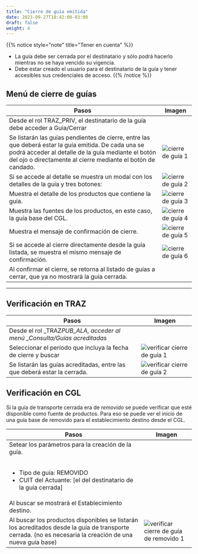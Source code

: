 ```yaml
---
title: "Cierre de guía emitida"
date: 2023-09-27T10:42:00-03:00
draft: false
weight: 4
---
```


{{% notice style="note" title="Tener en cuenta" %}}

- La guía debe ser cerrada por el destinatario y sólo podrá hacerlo mientras no se haya vencido su vigencia.
- Debe estar creado el usuario para el destinatario de la guía y tener accesibles sus credenciales de acceso.
  {{% /notice %}}

## Menú de cierre de guías

| Pasos                                                                                                                                                                                                                       | Imagen                                          |
| --------------------------------------------------------------------------------------------------------------------------------------------------------------------------------------------------------------------------- | ----------------------------------------------- |
| Desde el rol TRAZ_PRIV, el destinatario de la guía debe acceder a Guia/Cerrar                                                                                                                                               |                                                 |
| Se listarán las guías pendientes de cierre, entre las que deberá estar la guía emitida. De cada una se podrá acceder al detalle de la guía mediante el botón del ojo o directamente al cierre mediante el botón de candado. | ![cierre de guía 1](../images/cierre-guia1.png) |
| Si se accede al detalle se muestra un modal con los detalles de la guía y tres botones:                                                                                                                                     | ![cierre de guía 2](../images/cierre-guia2.png) |
| Muestra el detalle de los productos que contiene la guía.                                                                                                                                                                   | ![cierre de guía 3](../images/cierre-guia3.png) |
| Muestra las fuentes de los productos, en este caso, la guía base del CGL.                                                                                                                                                   | ![cierre de guía 4](../images/cierre-guia4.png) |
| Muestra el mensaje de confirmación de cierre.                                                                                                                                                                               | ![cierre de guía 5](../images/cierre-guia5.png) |
| Si se accede al cierre directamente desde la guía listada, se muestra el mismo mensaje de confirmación.                                                                                                                     | ![cierre de guía 6](../images/cierre-guia6.png) |
| Al confirmar el cierre, se retorna al listado de guías a cerrar, que ya no mostrará la guía cerrada.                                                                                                                        |                                                 |

---

## Verificación en TRAZ

| Pasos                                                                      | Imagen                                                              |
| -------------------------------------------------------------------------- | ------------------------------------------------------------------- |
| Desde el rol \_TRAZ*PUB_ALA, acceder al menú \_Consulta/Guías acreditadas* |                                                                     |
| Seleccionar el período que incluya la fecha de cierre y buscar             | ![verificar cierre de guía 1](../images/verificar-cierre-guia1.png) |
| Se listarán las guías acreditadas, entre las que deberá estar la cerrada.  | ![verificar cierre de guía 2](../images/verificar-cierre-guia2.png) |

## Verificación en CGL

Si la guía de transporte cerrada era de _removido_ se puede verificar que esté disponible como fuente de productos. Para eso se puede ver el inicio de una guía base de removido para el establecimiento destino desde el CGL.

| Pasos                                                                                                                                                                    | Imagen                                                                                   |
| ------------------------------------------------------------------------------------------------------------------------------------------------------------------------ | ---------------------------------------------------------------------------------------- |
| Setear los parámetros para la creación de la guía.<br/><br/><ul><li>Tipo de guía: REMOVIDO</li><li>CUIT del Actuante: [el del destinatario de la guía cerrada]</li></ul> |                                                                                          |
| Al buscar se mostrará el Establecimiento destino.                                                                                                                        |                                                                                          |
| Al buscar los productos disponibles se listarán los acreditados desde la guía de transporte cerrada. (no es necesaria la creación de una nueva guía base)                | ![verificar cierre de guía de removido 1](../images/verificar-cierre-guia-removido1.png) |
